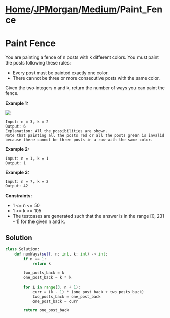# [Home](./../..)/[JPMorgan](./..)/[Medium](./)/Paint_Fence
<h1>Paint Fence</h1>

<p>
You are painting a fence of n posts with k different colors. You must paint the posts following these rules:
</p>

- Every post must be painted exactly one color.
- There cannot be three or more consecutive posts with the same color.

<p>
Given the two integers n and k, return the number of ways you can paint the fence.
</p>

<b>Example 1:</b>

<img src="https://assets.leetcode.com/uploads/2021/02/28/paintfenceex1.png">

    Input: n = 3, k = 2
    Output: 6
    Explanation: All the possibilities are shown.
    Note that painting all the posts red or all the posts green is invalid because there cannot be three posts in a row with the same color.

<b>Example 2:</b>

    Input: n = 1, k = 1
    Output: 1

<b>Example 3:</b>

    Input: n = 7, k = 2
    Output: 42
<b>Constraints:</b>

- 1 <= n <= 50
- 1 <= k <= 105
- The testcases are generated such that the answer is in the range [0, 231 - 1] for the given n and k.

<h2>Solution</h2>

```python
class Solution:
    def numWays(self, n: int, k: int) -> int:
        if n == 1:
            return k
        
        two_posts_back = k
        one_post_back = k * k
        
        for i in range(3, n + 1):
            curr = (k - 1) * (one_post_back + two_posts_back)
            two_posts_back = one_post_back
            one_post_back = curr

        return one_post_back
```
